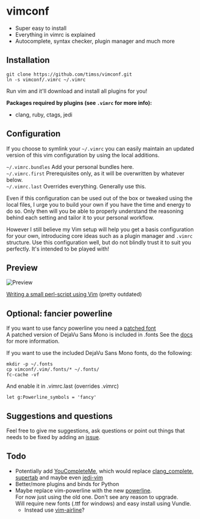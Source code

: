 vimconf
=======
* Super easy to install
* Everything in vimrc is explained
* Autocomplete, syntax checker, plugin manager and much more

Installation
------------

    git clone https://github.com/timss/vimconf.git
    ln -s vimconf/.vimrc ~/.vimrc

Run vim and it'll download and install all plugins for you!

**Packages required by plugins (see `.vimrc` for more info):**    
- clang, ruby, ctags, jedi

Configuration
-------------
If you choose to symlink your `~/.vimrc` you can easily maintain an updated
version of this vim configuration by using the local additions.

`~/.vimrc.bundles`  Add your personal bundles here.   
`~/.vimrc.first`    Prerequisites only, as it will be overwritten by whatever below.   
`~/.vimrc.last`     Overrides everything. Generally use this.   

Even if this configuration can be used out of the box or tweaked using
the local files, I urge you to build your own if you have the time and
energy to do so. Only then will you be able to properly understand the
reasoning behind each setting and tailor it to your personal workflow.

However I still believe my Vim setup will help you get a basis configuration
for your own, introducing core ideas such as a plugin manager and
`.vimrc` structure. Use this configuration well, but do not blindly trust it to
suit you perfectly. It's intended to be played with!

Preview
-------
![Preview](http://i.imgur.com/L0axH7e.png "Vim screenshot, C++ autocomplete")

[Writing a small perl-script using Vim](http://youtu.be/DrzAuLsxgwU) \(pretty outdated\)

Optional: fancier powerline
---------------------------
If you want to use fancy powerline you need a 
[patched font](https://github.com/Lokaltog/vim-powerline/wiki/Patched-fonts)   
A patched version of DejaVu Sans Mono is included in .fonts
See the [docs](https://github.com/Lokaltog/vim-powerline#troubleshooting) for more 
information.   

If you want to use the included DejaVu Sans Mono fonts, do the following:   

    mkdir -p ~/.fonts
    cp vimconf/.vim/.fonts/* ~/.fonts/
    fc-cache -vf

And enable it in .vimrc.last (overrides .vimrc)

    let g:Powerline_symbols = 'fancy'

Suggestions and questions
-------------------------
Feel free to give me suggestions, ask questions or point out things that needs
to be fixed by adding an [issue](https://github.com/timss/vimconf/issues).

Todo
----
* Potentially add [YouCompleteMe](https://github.com/Valloric/YouCompleteMe),
which would replace [clang\_complete](https://github.com/Rip-Rip/clang_complete), 
[supertab](https://github.com/ervandew/supertab) and maybe even 
[jedi-vim](https://github.com/davidhalter/jedi-vim)
* Better/more plugins and binds for Python
* Maybe replace vim-powerline with the new 
[powerline](https://github.com/Lokaltog/powerline).   
For now just using the old one. Don't see any reason to upgrade.   
Will require new fonts (.ttf for windows) and easy install using Vundle.
    * Instead use [vim-airline](https://github.com/bling/vim-airline)?
